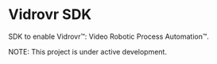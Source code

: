 # Vidrovr SDK
SDK to enable Vidrovr:tm:: Video Robotic Process Automation:tm:.

NOTE: This project is under active development.
